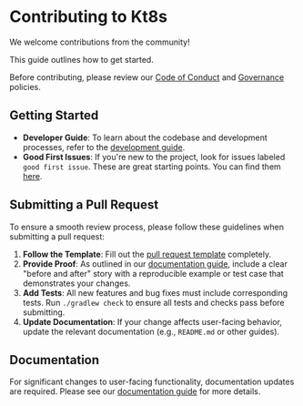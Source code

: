 # Contributing to Kt8s

We welcome contributions from the community!

This guide outlines how to get started.

Before contributing, please review our [Code of Conduct](CODE_OF_CONDUCT.md) and [Governance](GOVERNANCE.md) policies.

## Getting Started

*   **Developer Guide**: To learn about the codebase and development processes, refer to the [development guide](DEVELOPMENT.md).
*   **Good First Issues**: If you're new to the project, look for issues labeled `good first issue`. These are great starting points. You can find them [here](https://github.com/ktform/kt8s/issues?q=is%3Aissue+is%3Aopen+label%3A%22good+first+issue%22).

## Submitting a Pull Request

To ensure a smooth review process, please follow these guidelines when submitting a pull request:

1.  **Follow the Template**: Fill out the [pull request template](PULL_REQUEST_TEMPLATE.md) completely.
2.  **Provide Proof**: As outlined in our [documentation guide](DOCUMENTING.md), include a clear "before and after" story with a reproducible example or test case that demonstrates your changes.
3.  **Add Tests**: All new features and bug fixes must include corresponding tests. Run `./gradlew check` to ensure all tests and checks pass before submitting.
4.  **Update Documentation**: If your change affects user-facing behavior, update the relevant documentation (e.g., `README.md` or other guides).

## Documentation

For significant changes to user-facing functionality, documentation updates are required. Please see our [documentation guide](DOCUMENTING.md) for more details.
